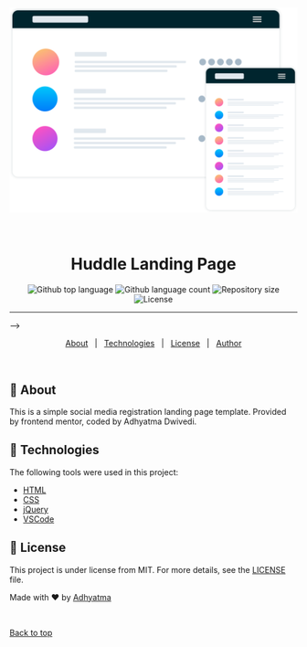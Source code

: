<div align="center" id="top"> 
  <img src="images/illustration-mockups.svg" alt="Huddle Landing Page" />

  &#xa0;
</div>

<h1 align="center">Huddle Landing Page</h1>

<p align="center">
  <img alt="Github top language" src="https://img.shields.io/github/languages/top/r00kieAd/huddle-landing-page?color=56BEB8">

  <img alt="Github language count" src="https://img.shields.io/github/languages/count/r00kieAd/huddle-landing-page?color=56BEB8">

  <img alt="Repository size" src="https://img.shields.io/github/repo-size/r00kieAd/huddle-landing-page?color=56BEB8">

  <img alt="License" src="https://img.shields.io/github/license/r00kieAd/huddle-landing-page?color=56BEB8">
</p>
<hr> -->

<p align="center">
  <a href="#dart-about">About</a> &#xa0; | &#xa0;
  <a href="#rocket-technologies">Technologies</a> &#xa0; | &#xa0;
  <a href="#memo-license">License</a> &#xa0; | &#xa0;
  <a href="https://github.com/{{YOUR_GITHUB_USERNAME}}" target="_blank">Author</a>
</p>

<br>

## :dart: About ##

This is a simple social media registration landing page template. Provided by frontend mentor, coded by Adhyatma Dwivedi.

## :rocket: Technologies ##

The following tools were used in this project:

- [HTML](https://www.w3schools.com/html/default.asp)
- [CSS](https://www.w3schools.com/css/default.asp)
- [jQuery](https://www.w3schools.com/jquery/default.asp)
- [VSCode](https://code.visualstudio.com/)


## :memo: License ##

This project is under license from MIT. For more details, see the [LICENSE](LICENSE) file.


Made with :heart: by <a href="https://github.com/r00kieAd" target="_blank">Adhyatma</a>

&#xa0;

<a href="#top">Back to top</a>
